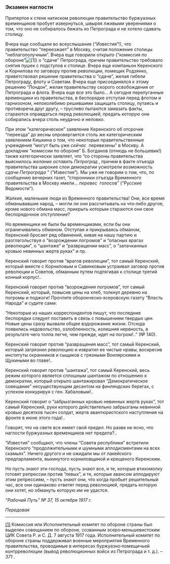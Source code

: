 ### Экзамен наглости

Припертое к стене натиском революции правительство буржуазных временщиков пробует извернуться, швыряя лживыми уверениями о том, что оно не собиралось бежать из Петрограда и не хотело сдавать столицу.

Вчера еще сообщали во всеуслышание (“Известия”!), что правительство “переезжает” в Москву, считая положение столицы “неблагополучным”. Вчера еще говорили открыто (“комиссия по обороне”![[1]](#_ftn1)) о “сдаче” Петрограда, причем правительство требовало снятия пушек с подступов к столице. Вчера еще компаньон Керенского и Корнилова по заговору против революции, помещик Родзянко, приветствовал решение правительства о “сдаче”, желая гибели Петрограду, флоту и Советам. Вчера еще присоединялся к этому решению “Лондон”, желая правительству скорого освобождения от Петрограда и флота. Вчера еще все это было… А сегодня перепуганные временщики из правительства, в беспорядке отступая перед флотом и гарнизоном, непоколебимо решившими защищать столицу, путаясь и противореча друг другу, – трусливо пытаются замазать факты, стараются оправдаться перед революцией, предать которую они собирались вчера столь неудачно и неловко.

При этом “категорическое” заявление Керенского об отсрочке “переезда” до весны опровергается столь же категорическим заявлением Кишкина о том, что некоторые правительственные учреждения “могут быть уже _сейчас_  перевезены” в Москву. А докладчик “комиссии по обороне” Б. Богданов (отнюдь не большевик!) также категорически заявляет, что “со стороны правительства выяснилось _желание оставить Петроград_ , причем в факте отъезда правительства широкие слои демократии усмотрели возможность _сдачи Петрограда_ ” (“Известия”). Мы уже не говорим о том, что, по сообщению вечерних газет, “сторонники отъезда Временного правительства в Москву имели… _перевес_  голосов” (“Русские Ведомости”).

Жалкие, маленькие люди из Временного правительства! Они, все время обманывавшие народ, – могли ли они рассчитывать на что‑либо другое, кроме нового обмана масс, прикрыть которым стараются они свое беспорядочное отступление?

Но временщики не были бы временщиками, если бы они ограничивались обманом. Отступая и прикрываясь обманом, Керенский бросает ряд обвинений, кивая на нашу партию и разглагольствуя о “возрождении погромов” и “опасных врагах революции”, о “шантаже” и “развращении масс”, о “запачканных кровью невинных жертв руках” и пр.

Керенский говорит против “врагов революции”, тот самый Керенский, который вместе с Корниловым и Савинковым устраивал заговор против революции и Советов, обманным путем подтягивая к столице третий конный корпус!..

Керенский говорит против “возрождения погромов”, тот самый Керенский, который, повысив цены на хлеб, толкнул деревню на погромы и поджоги! Прочтите оборонческо‑эсеровскую газету “Власть Народа” и судите сами:

“Некоторые из наших корреспондентов пишут, что последние беспорядки следует поставить в связь с повышением твердых цен. Новые цены сразу вызвали общее вздорожание жизни. Отсюда появились недовольство, озлобленность, излишняя нервность, в результате чего толпа легче, чем прежде, идет на погром!..” (№ 140).

Керенский говорит против “развращения масс”, тот самый Керенский, который загрязнил революцию и извратил ее чистые нравы, воскресив институты охранников и сыщиков с грязными Вонлярскими и Щукиными во главе!..

Керенский говорит против “шантажа”, тот самый Керенский, весь режим которого является сплошным шантажом по отношению к демократии, который открыто шантажировал “Демократическое совещание” несуществующим десантом на финляндских берегах, с успехом конкурируя с ген. Хабаловым!..

Керенский говорит о “забрызганных кровью невинных жертв руках”, тот самый Керенский, руки которого действительно забрызганы невинной кровью десятков тысяч солдат, жертв авантюристского наступления на фронте в июне этого года!..

Говорят, что на свете все имеет свой предел. Но разве не ясно, что наглости буржуазных временщиков нет предела?..

“Известия” сообщают, что члены “Совета республики” встретили Керенского “продолжительными и шумными аплодисментами на всех скамьях”. Ничего другого и не ожидали мы от лакейского предпарламента, выкинутого корниловщиной и крещеного Керенским.

Но пусть знают эти господа, пусть знают все, и те, которые втихомолку готовят репрессии против “левых”, и те, которые авансом аплодируют этим репрессиям, – пусть знают они, что когда пробьет решительный час, все они одинаково ответят перед революцией, предать которую они хотят, но обмануть которую им не удастся.

_“Рабочий Путь” №_ _37, 15 октября 1917_ _г._

_Передовая_

  

---

[[1]](#_ftnref1) Комиссия или Исполнительный комитет по обороне страны был выделен совещанием по обороне, созванным эсеро‑меньшевистским ЦИК Совета Р. и С. Д. 7 августа 1917 года. Исполнительный комитет по обороне страны поддерживал военные мероприятия Временного правительства, проводимые в интересах буржуазно‑помещичьей контрреволюции (вывод революционных войск из Петрограда и т. д.). – _371_ .